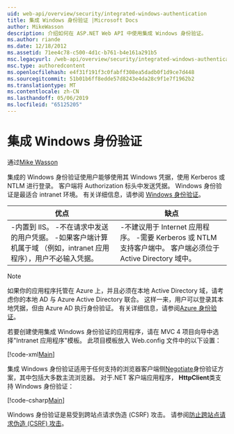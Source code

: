 ```yaml
---
uid: web-api/overview/security/integrated-windows-authentication
title: 集成 Windows 身份验证 |Microsoft Docs
author: MikeWasson
description: 介绍如何在 ASP.NET Web API 中使用集成 Windows 身份验证。
ms.author: riande
ms.date: 12/18/2012
ms.assetid: 71ee4c78-c500-4d1c-b761-b4e161a291b5
msc.legacyurl: /web-api/overview/security/integrated-windows-authentication
msc.type: authoredcontent
ms.openlocfilehash: e4f31f191f3c0fabff308ea5dadb0f1d9ce7d448
ms.sourcegitcommit: 51b01b6ff8edde57d8243e4da28c9f1e7f1962b2
ms.translationtype: MT
ms.contentlocale: zh-CN
ms.lasthandoff: 05/06/2019
ms.locfileid: "65125205"
---
```

# <a name="integrated-windows-authentication"></a>集成 Windows 身份验证

通过[Mike Wasson](https://github.com/MikeWasson)

集成的 Windows 身份验证使用户能够使用其 Windows 凭据，使用 Kerberos 或 NTLM 进行登录。 客户端将 Authorization 标头中发送凭据。 Windows 身份验证是最适合 intranet 环境。 有关详细信息，请参阅 [Windows 身份验证](https://www.iis.net/configreference/system.webserver/security/authentication/windowsauthentication)。

| 优点 | 缺点 |
| --- | --- |
| -内置到 IIS。 -不在请求中发送的用户凭据。 -如果客户端计算机属于域 （例如，intranet 应用程序），用户不必输入凭据。 | -不建议用于 Internet 应用程序。 -需要 Kerberos 或 NTLM 支持客户端中。 客户端必须位于 Active Directory 域中。 |

> [!NOTE]
> 如果你的应用程序托管在 Azure 上，并且必须在本地 Active Directory 域，请考虑你的本地 AD 与 Azure Active Directory 联合。 这样一来，用户可以登录其本地凭据，但由 Azure AD 执行身份验证。 有关详细信息，请参阅[Azure 身份验证](../../../visual-studio/overview/2012/windows-azure-authentication.md)。

若要创建使用集成 Windows 身份验证的应用程序，请在 MVC 4 项目向导中选择"Intranet 应用程序"模板。 此项目模板放入 Web.config 文件中的以下设置：

[!code-xml[Main](integrated-windows-authentication/samples/sample1.xml)]

集成 Windows 身份验证适用于任何支持的浏览器客户端侧[Negotiate](http://www.ietf.org/rfc/rfc4559.txt)身份验证方案，其中包括大多数主流浏览器。 对于.NET 客户端应用程序， **HttpClient**类支持 Windows 身份验证：

[!code-csharp[Main](integrated-windows-authentication/samples/sample2.cs)]

Windows 身份验证是易受到跨站点请求伪造 (CSRF) 攻击。 请参阅[防止跨站点请求伪造 (CSRF) 攻击](preventing-cross-site-request-forgery-csrf-attacks.md)。
